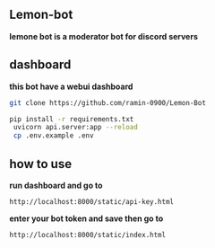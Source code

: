 ## Lemon-bot

**lemone bot is a moderator bot for discord servers**

## dashboard

**this bot have a webui dashboard**

```bash
git clone https://github.com/ramin-0900/Lemon-Bot

pip install -r requirements.txt
 uvicorn api.server:app --reload
 cp .env.example .env
```
## how to use

**run dashboard and go to**
```
http://localhost:8000/static/api-key.html
```
**enter your bot token and save then go to**
```
http://localhost:8000/static/index.html
```

